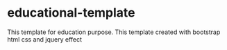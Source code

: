 # educational-template
This template for education purpose. This template created with bootstrap html css and jquery effect
